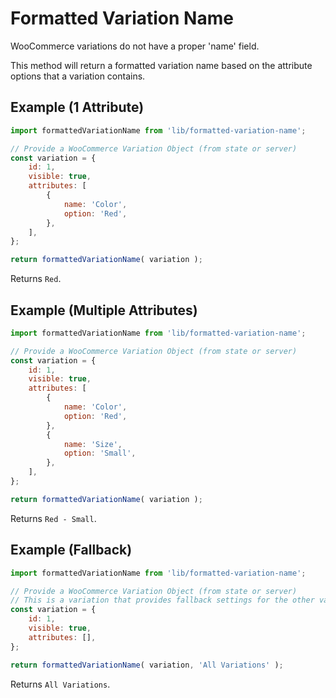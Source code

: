 # Formatted Variation Name

WooCommerce variations do not have a proper 'name' field.

This method will return a formatted variation name based on the attribute options that a variation contains.

## Example (1 Attribute)

```javascript
import formattedVariationName from 'lib/formatted-variation-name';

// Provide a WooCommerce Variation Object (from state or server)
const variation = {
	id: 1,
	visible: true,
	attributes: [
		{
			name: 'Color',
			option: 'Red',
		},
	],
};

return formattedVariationName( variation );
```

Returns `Red`.

## Example (Multiple Attributes)

```javascript
import formattedVariationName from 'lib/formatted-variation-name';

// Provide a WooCommerce Variation Object (from state or server)
const variation = {
	id: 1,
	visible: true,
	attributes: [
		{
			name: 'Color',
			option: 'Red',
		},
		{
			name: 'Size',
			option: 'Small',
		},
	],
};

return formattedVariationName( variation );
```

Returns `Red - Small`.

## Example (Fallback)

```javascript
import formattedVariationName from 'lib/formatted-variation-name';

// Provide a WooCommerce Variation Object (from state or server)
// This is a variation that provides fallback settings for the other variations.
const variation = {
	id: 1,
	visible: true,
	attributes: [],
};

return formattedVariationName( variation, 'All Variations' );
```

Returns `All Variations`.
